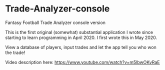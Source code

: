 # Trade-Analyzer-console
Fantasy Football Trade Analyzer console version

This is the first original (somewhat) substantial application I wrote since starting to learn programming in April 2020. I first wrote this in May 2020.

View a database of players, input trades and let the app tell you who won the trade! 

Video description here: https://www.youtube.com/watch?v=m5lbwOKvRaE
